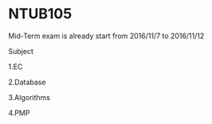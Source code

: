 # NTUB105

Mid-Term exam is already start from 2016/11/7 to 2016/11/12

<p>Subject</p>
<p>1.EC</p>
<p>2.Database</p>
<p>3.Algorithms</p>
<p>4.PMP</p>


